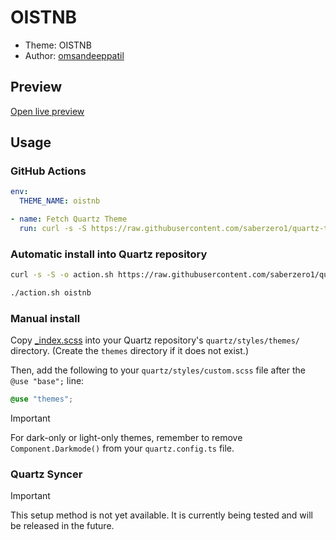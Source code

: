 # OISTNB

- Theme: OISTNB
- Author: <a href="https://github.com/omsandippatil" target="_blank" rel="noopener noreferrer">omsandeeppatil</a>


## Preview

[Open live preview](https://quartz-themes.github.io/oistnb/)

## Usage

### GitHub Actions

```yaml
env:
  THEME_NAME: oistnb
```

```yaml
- name: Fetch Quartz Theme
  run: curl -s -S https://raw.githubusercontent.com/saberzero1/quartz-themes/master/action.sh | bash -s -- $THEME_NAME
```

### Automatic install into Quartz repository

```bash
curl -s -S -o action.sh https://raw.githubusercontent.com/saberzero1/quartz-themes/master/action.sh

./action.sh oistnb
```

### Manual install

Copy [_index.scss](./_index.scss) into your Quartz repository's `quartz/styles/themes/` directory. (Create the `themes` directory if it does not exist.)

Then, add the following to your `quartz/styles/custom.scss` file after the `@use "base";` line:

```scss
@use "themes";
```

> [!IMPORTANT]
> For dark-only or light-only themes, remember to remove `Component.Darkmode()` from your `quartz.config.ts` file.

### Quartz Syncer

> [!IMPORTANT]
> This setup method is not yet available. It is currently being tested and will be released in the future.
